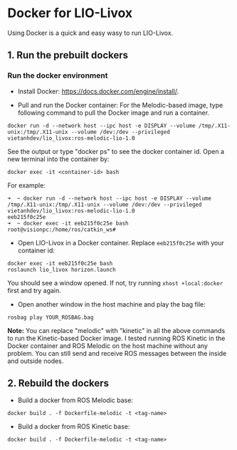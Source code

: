 # Docker for LIO-Livox

Using Docker is a quick and easy wasy to run LIO-Livox.

## 1. Run the prebuilt dockers

### Run the docker environment

- Install Docker: <https://docs.docker.com/engine/install/>.

- Pull and run the Docker container: For the Melodic-based image, type following command to pull the Docker image and run a container.

```
docker run -d --network host --ipc host -e DISPLAY --volume /tmp/.X11-unix:/tmp/.X11-unix --volume /dev:/dev --privileged vietanhdev/lio_livox:ros-melodic-lio-1.0
```

See the output or type "docker ps" to see the docker container id. Open a new terminal into the container by:

```
docker exec -it <container-id> bash
```

For example:

```
➜  ~ docker run -d --network host --ipc host -e DISPLAY --volume /tmp/.X11-unix:/tmp/.X11-unix --volume /dev:/dev --privileged vietanhdev/lio_livox:ros-melodic-lio-1.0
eeb215f0c25e
➜  ~ docker exec -it eeb215f0c25e bash
root@visionpc:/home/ros/catkin_ws# 
```

- Open LIO-Livox in a Docker container. Replace `eeb215f0c25e` with your container id:

```
docker exec -it eeb215f0c25e bash
roslaunch lio_livox horizon.launch
```

You should see a window opened. If not, try running `xhost +local:docker` first and try again.

- Open another window in the host machine and play the bag file:

```
rosbag play YOUR_ROSBAG.bag
```

**Note:** You can replace "melodic" with "kinetic" in all the above commands to run the Kinetic-based Docker image. I tested running ROS Kinetic in the Docker container and ROS Melodic on the host machine without any problem. You can still send and receive ROS messages between the inside and outside nodes.

## 2. Rebuild the dockers

- Build a docker from ROS Melodic base:

```
docker build . -f Dockerfile-melodic -t <tag-name>
```

- Build a docker from ROS Kinetic base:

```
docker build . -f Dockerfile-melodic -t <tag-name>
```